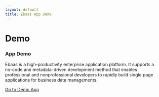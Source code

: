 ```yaml
---
layout: default
title: Ebaas App Demo
---
```


<div id="contact">
  <h1 class="pageTitle">Demo</h1>
  
  <h3>App Demo</h3>
	<p>Ebaas is a high-productivity enterprise application platform. It supports a no-code and metadata-driven development method that enables professional and nonprofessional developers to rapidly build single page applications for business data managements.</p> 	
	<p>
	<a target="_blank" href="http://http://ec2-54-91-101-44.compute-1.amazonaws.com:8080" class="next button__outline">Go to Demo App</a>
	</p>
  <p>
  <img src="{{'/assets/img/2017-06-01-Fig2.png' | prepend: site.baseurl }}" alt="">
  </p>
</div>
